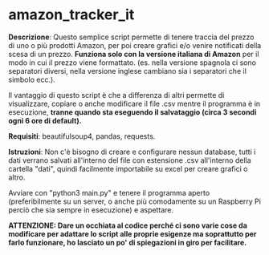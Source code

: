 # amazon_tracker_it

**Descrizione**:    Questo semplice script permette di tenere traccia del prezzo di uno o più prodotti 
                Amazon, per poi creare grafici e/o venire notificati della scesa di un prezzo.
                **Funziona solo con la versione italiana di Amazon** per il modo in cui il prezzo viene
                formattato. (es. nella versione spagnola ci sono separatori diversi, 
                nella versione inglese cambiano sia i separatori che il simbolo ecc.).
              
Il vantaggio di questo script è che a differenza di altri permette di visualizzare, 
copiare o anche modificare il file .csv mentre il programma è in esecuzione, 
**tranne quando sta eseguendo il salvataggio (circa 3 secondi ogni 6 ore di default).**

**Requisiti**:      beautifulsoup4, pandas, requests.

**Istruzioni**:     Non c'è bisogno di creare e configurare nessun database, tutti i dati verrano salvati
                all'interno del file con estensione .csv all'interno della cartella "dati", 
                quindi facilmente importabile su excel per creare grafici o altro.

Avviare con "python3 main.py" e tenere il programma aperto (preferibilmente su un server, 
o anche più comodamente su un Raspberry Pi perciò che sia sempre in esecuzione) e aspettare.
                 
**ATTENZIONE:   Dare un occhiata al codice perché ci sono varie cose da modificare
                per adattare lo script alle proprie esigenze ma soprattutto per farlo funzionare, 
                ho lasciato un po' di spiegazioni in giro per facilitare.**
